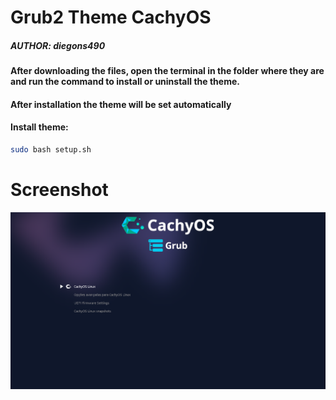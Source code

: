 # Grub2 Theme CachyOS
##### AUTHOR: diegons490

#### After downloading the files, open the terminal in the folder where they are and run the command to install or uninstall the theme.
#### After installation the theme will be set automatically


#### Install theme:
```bash
sudo bash setup.sh
```

# Screenshot
![screenshot](/preview.png?raw=true)
